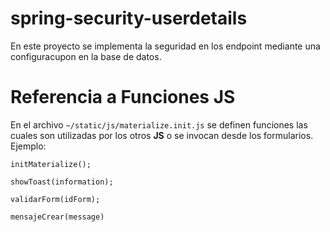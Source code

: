 # spring-security-userdetails

En este proyecto se implementa la seguridad en los endpoint mediante una configuracupon en la base de datos.

# Referencia a Funciones JS
En el archivo `~/static/js/materialize.init.js` se definen funciones las cuales son utilizadas por los otros **JS** 
o se invocan desde los formularios. Ejemplo:

```
initMaterialize();

showToast(information);

validarForm(idForm);

mensajeCrear(message)
```
